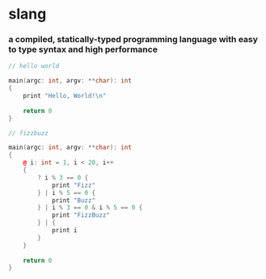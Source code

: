 # slang
### a compiled, statically-typed programming language with easy to type syntax and high performance

```cpp
// hello world

main(argc: int, argv: **char): int 
{
    print "Hello, World!\n"
    
    return 0
}
```
```cpp
// fizzbuzz

main(argc: int, argv: **char): int 
{
    @ i: int = 1, i < 20, i++
    {
        ? i % 3 == 0 {
            print "Fizz"
        } | i % 5 == 0 {
            print "Buzz"
        } | i % 3 == 0 & i % 5 == 0 {
            print "FizzBuzz"
        } | {
            print i
        }
    }
    
    return 0
}
```